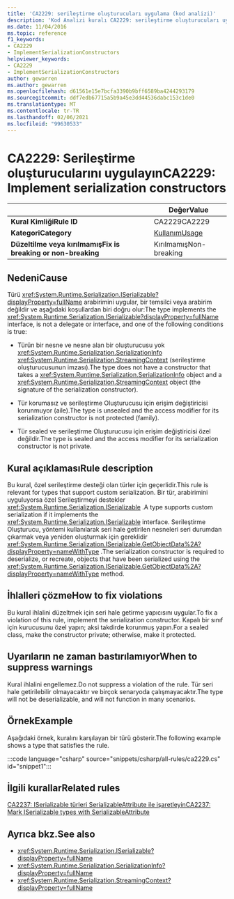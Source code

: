 ```yaml
---
title: 'CA2229: serileştirme oluşturucuları uygulama (kod analizi)'
description: 'Kod Analizi kuralı CA2229: serileştirme oluşturucuları uygulama hakkında bilgi edinin'
ms.date: 11/04/2016
ms.topic: reference
f1_keywords:
- CA2229
- ImplementSerializationConstructors
helpviewer_keywords:
- CA2229
- ImplementSerializationConstructors
author: gewarren
ms.author: gewarren
ms.openlocfilehash: d61561e15e7bcfa3390b9bff6589ba4244293179
ms.sourcegitcommit: ddf7edb67715a5b9a45e3dd44536dabc153c1de0
ms.translationtype: MT
ms.contentlocale: tr-TR
ms.lasthandoff: 02/06/2021
ms.locfileid: "99630533"
---
```

# <a name="ca2229-implement-serialization-constructors"></a><span data-ttu-id="1b045-103">CA2229: Serileştirme oluşturucularını uygulayın</span><span class="sxs-lookup"><span data-stu-id="1b045-103">CA2229: Implement serialization constructors</span></span>

| | <span data-ttu-id="1b045-104">Değer</span><span class="sxs-lookup"><span data-stu-id="1b045-104">Value</span></span> |
|-|-|
| <span data-ttu-id="1b045-105">**Kural Kimliği**</span><span class="sxs-lookup"><span data-stu-id="1b045-105">**Rule ID**</span></span> |<span data-ttu-id="1b045-106">CA2229</span><span class="sxs-lookup"><span data-stu-id="1b045-106">CA2229</span></span>|
| <span data-ttu-id="1b045-107">**Kategori**</span><span class="sxs-lookup"><span data-stu-id="1b045-107">**Category**</span></span> |[<span data-ttu-id="1b045-108">Kullanım</span><span class="sxs-lookup"><span data-stu-id="1b045-108">Usage</span></span>](usage-warnings.md)|
| <span data-ttu-id="1b045-109">**Düzeltilme veya kırılmamış**</span><span class="sxs-lookup"><span data-stu-id="1b045-109">**Fix is breaking or non-breaking**</span></span> |<span data-ttu-id="1b045-110">Kırılmamış</span><span class="sxs-lookup"><span data-stu-id="1b045-110">Non-breaking</span></span>|

## <a name="cause"></a><span data-ttu-id="1b045-111">Nedeni</span><span class="sxs-lookup"><span data-stu-id="1b045-111">Cause</span></span>

<span data-ttu-id="1b045-112">Türü <xref:System.Runtime.Serialization.ISerializable?displayProperty=fullName> arabirimini uygular, bir temsilci veya arabirim değildir ve aşağıdaki koşullardan biri doğru olur:</span><span class="sxs-lookup"><span data-stu-id="1b045-112">The type implements the <xref:System.Runtime.Serialization.ISerializable?displayProperty=fullName> interface, is not a delegate or interface, and one of the following conditions is true:</span></span>

- <span data-ttu-id="1b045-113">Türün bir nesne ve nesne alan bir oluşturucusu yok <xref:System.Runtime.Serialization.SerializationInfo> <xref:System.Runtime.Serialization.StreamingContext> (serileştirme oluşturucusunun imzası).</span><span class="sxs-lookup"><span data-stu-id="1b045-113">The type does not have a constructor that takes a <xref:System.Runtime.Serialization.SerializationInfo> object and a <xref:System.Runtime.Serialization.StreamingContext> object (the signature of the serialization constructor).</span></span>

- <span data-ttu-id="1b045-114">Tür korumasız ve serileştirme Oluşturucusu için erişim değiştiricisi korunmuyor (aile).</span><span class="sxs-lookup"><span data-stu-id="1b045-114">The type is unsealed and the access modifier for its serialization constructor is not protected (family).</span></span>

- <span data-ttu-id="1b045-115">Tür sealed ve serileştirme Oluşturucusu için erişim değiştiricisi özel değildir.</span><span class="sxs-lookup"><span data-stu-id="1b045-115">The type is sealed and the access modifier for its serialization constructor is not private.</span></span>

## <a name="rule-description"></a><span data-ttu-id="1b045-116">Kural açıklaması</span><span class="sxs-lookup"><span data-stu-id="1b045-116">Rule description</span></span>

<span data-ttu-id="1b045-117">Bu kural, özel serileştirme desteği olan türler için geçerlidir.</span><span class="sxs-lookup"><span data-stu-id="1b045-117">This rule is relevant for types that support custom serialization.</span></span> <span data-ttu-id="1b045-118">Bir tür, arabirimini uyguluyorsa özel Serileştirmeyi destekler <xref:System.Runtime.Serialization.ISerializable> .</span><span class="sxs-lookup"><span data-stu-id="1b045-118">A type supports custom serialization if it implements the <xref:System.Runtime.Serialization.ISerializable> interface.</span></span> <span data-ttu-id="1b045-119">Serileştirme Oluşturucu, yöntemi kullanılarak seri hale getirilen nesneleri seri durumdan çıkarmak veya yeniden oluşturmak için gereklidir <xref:System.Runtime.Serialization.ISerializable.GetObjectData%2A?displayProperty=nameWithType> .</span><span class="sxs-lookup"><span data-stu-id="1b045-119">The serialization constructor is required to deserialize, or recreate, objects that have been serialized using the <xref:System.Runtime.Serialization.ISerializable.GetObjectData%2A?displayProperty=nameWithType> method.</span></span>

## <a name="how-to-fix-violations"></a><span data-ttu-id="1b045-120">İhlalleri çözme</span><span class="sxs-lookup"><span data-stu-id="1b045-120">How to fix violations</span></span>

<span data-ttu-id="1b045-121">Bu kural ihlalini düzeltmek için seri hale getirme yapıcısını uygular.</span><span class="sxs-lookup"><span data-stu-id="1b045-121">To fix a violation of this rule, implement the serialization constructor.</span></span> <span data-ttu-id="1b045-122">Kapalı bir sınıf için kurucusunu özel yapın; aksi takdirde korunmuş yapın.</span><span class="sxs-lookup"><span data-stu-id="1b045-122">For a sealed class, make the constructor private; otherwise, make it protected.</span></span>

## <a name="when-to-suppress-warnings"></a><span data-ttu-id="1b045-123">Uyarıların ne zaman bastırılamıyor</span><span class="sxs-lookup"><span data-stu-id="1b045-123">When to suppress warnings</span></span>

<span data-ttu-id="1b045-124">Kural ihlalini engellemez.</span><span class="sxs-lookup"><span data-stu-id="1b045-124">Do not suppress a violation of the rule.</span></span> <span data-ttu-id="1b045-125">Tür seri hale getirilebilir olmayacaktır ve birçok senaryoda çalışmayacaktır.</span><span class="sxs-lookup"><span data-stu-id="1b045-125">The type will not be deserializable, and will not function in many scenarios.</span></span>

## <a name="example"></a><span data-ttu-id="1b045-126">Örnek</span><span class="sxs-lookup"><span data-stu-id="1b045-126">Example</span></span>

<span data-ttu-id="1b045-127">Aşağıdaki örnek, kuralını karşılayan bir türü gösterir.</span><span class="sxs-lookup"><span data-stu-id="1b045-127">The following example shows a type that satisfies the rule.</span></span>

:::code language="csharp" source="snippets/csharp/all-rules/ca2229.cs" id="snippet1":::

## <a name="related-rules"></a><span data-ttu-id="1b045-128">İlgili kurallar</span><span class="sxs-lookup"><span data-stu-id="1b045-128">Related rules</span></span>

[<span data-ttu-id="1b045-129">CA2237: ISerializable türleri SerializableAttribute ile işaretleyin</span><span class="sxs-lookup"><span data-stu-id="1b045-129">CA2237: Mark ISerializable types with SerializableAttribute</span></span>](ca2237.md)

## <a name="see-also"></a><span data-ttu-id="1b045-130">Ayrıca bkz.</span><span class="sxs-lookup"><span data-stu-id="1b045-130">See also</span></span>

- <xref:System.Runtime.Serialization.ISerializable?displayProperty=fullName>
- <xref:System.Runtime.Serialization.SerializationInfo?displayProperty=fullName>
- <xref:System.Runtime.Serialization.StreamingContext?displayProperty=fullName>
